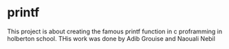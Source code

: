 # printf
This project is about creating the famous printf function in c proframming in holberton school.
THis work was done by Adib Grouise and Naouali Nebil

